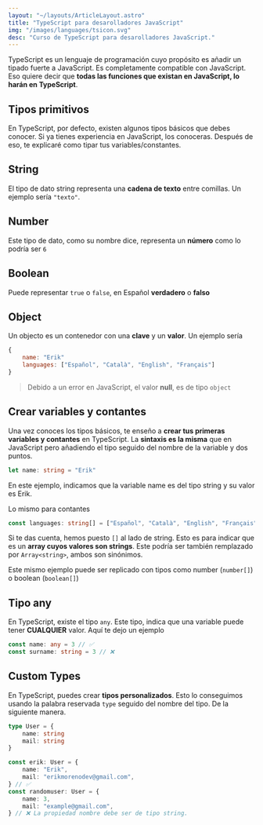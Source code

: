 ```yaml
---
layout: "~/layouts/ArticleLayout.astro"
title: "TypeScript para desarolladores JavaScript"
img: "/images/languages/tsicon.svg"
desc: "Curso de TypeScript para desarolladores JavaScript."
---
```


TypeScript es un lenguaje de programación cuyo propósito es añadir un tipado fuerte a JavaScript. Es completamente compatible con JavaScript. Eso quiere decir que **todas las funciones que existan en JavaScript, lo harán en TypeScript**.

## Tipos primitivos

En TypeScript, por defecto, existen algunos tipos básicos que debes conocer. Si ya tienes experiencia en JavaScript, los conoceras. Después de eso, te explicaré como tipar tus variables/constantes.

## String

El tipo de dato string representa una **cadena de texto** entre comillas. Un ejemplo sería `"texto"`.

## Number

Este tipo de dato, como su nombre dice, representa un **número** como lo podría ser `6`

## Boolean

Puede representar `true` o `false`, en Español **verdadero** o **falso**

## Object

Un objecto es un contenedor con una **clave** y un **valor**. Un ejemplo sería

```js
{
	name: "Erik"
	languages: ["Español", "Català", "English", "Français"]
}
```

> Debido a un error en JavaScript, el valor **null**, es de tipo `object`

## Crear variables y contantes

Una vez conoces los tipos básicos, te enseño a **crear tus primeras variables y contantes** en TypeScript. La **sintaxis es la misma** que en JavaScript pero añadiendo el tipo seguido del nombre de la variable y dos puntos.

```ts
let name: string = "Erik"
```

En este ejemplo, indicamos que la variable name es del tipo string y su valor es Erik.

Lo mismo para contantes

```ts
const languages: string[] = ["Español", "Català", "English", "Français"]
```

Si te das cuenta, hemos puesto `[]` al lado de string. Esto es para indicar que es un **array cuyos valores son strings**. Este podría ser también remplazado por `Array<string>`, ambos son sinónimos.

Este mismo ejemplo puede ser replicado con tipos como number (`number[]`) o boolean (`boolean[]`)

## Tipo any

En TypeScript, existe el tipo `any`. Este tipo, indica que una variable puede tener **CUALQUIER** valor. Aquí te dejo un ejemplo

```ts
const name: any = 3 // ✅
const surname: string = 3 // ❌
```

## Custom Types

En TypeScript, puedes crear **tipos personalizados**. Esto lo conseguimos usando la palabra reservada `type` seguido del nombre del tipo. De la siguiente manera.

```ts
type User = {
	name: string
	mail: string
}

const erik: User = {
	name: "Erik",
	mail: "erikmorenodev@gmail.com",
} // ✅
const randomuser: User = {
	name: 3,
	mail: "example@gmail.com",
} // ❌ La propiedad nombre debe ser de tipo string.
```
